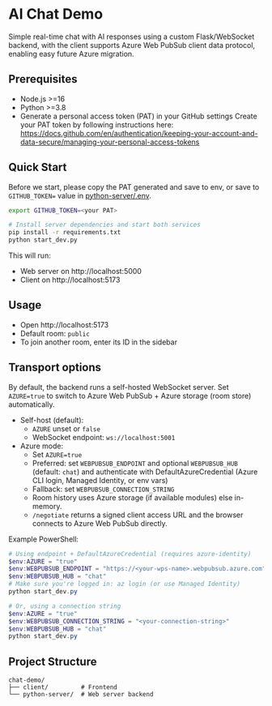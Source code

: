 # AI Chat Demo

Simple real-time chat with AI responses using a custom Flask/WebSocket backend, with the client supports Azure Web PubSub client data protocol, enabling easy future Azure migration.

## Prerequisites
- Node.js >=16
- Python >=3.8
- Generate a personal access token (PAT) in your GitHub settings
  Create your PAT token by following instructions here: https://docs.github.com/en/authentication/keeping-your-account-and-data-secure/managing-your-personal-access-tokens

## Quick Start
Before we start, please copy the PAT generated and save to env, or save to `GITHUB_TOKEN=` value in [python-server/.env](./python-server/.env).
```bash
export GITHUB_TOKEN=<your PAT>
```
```bash
# Install server dependencies and start both services
pip install -r requirements.txt
python start_dev.py
```
This will run:
- Web server on http://localhost:5000
- Client on http://localhost:5173

## Usage
- Open http://localhost:5173
- Default room: `public`
- To join another room, enter its ID in the sidebar

## Transport options
By default, the backend runs a self-hosted WebSocket server. Set `AZURE=true` to switch to Azure Web PubSub + Azure storage (room store) automatically.

- Self-host (default):
  - `AZURE` unset or `false`
  - WebSocket endpoint: `ws://localhost:5001`
- Azure mode:
  - Set `AZURE=true`
  - Preferred: set `WEBPUBSUB_ENDPOINT` and optional `WEBPUBSUB_HUB` (default: `chat`) and authenticate with DefaultAzureCredential (Azure CLI login, Managed Identity, or env vars)
  - Fallback: set `WEBPUBSUB_CONNECTION_STRING`
  - Room history uses Azure storage (if available modules) else in-memory.
  - `/negotiate` returns a signed client access URL and the browser connects to Azure Web PubSub directly.

Example PowerShell:

```powershell
# Using endpoint + DefaultAzureCredential (requires azure-identity)
$env:AZURE = "true"
$env:WEBPUBSUB_ENDPOINT = "https://<your-wps-name>.webpubsub.azure.com"
$env:WEBPUBSUB_HUB = "chat"
# Make sure you're logged in: az login (or use Managed Identity)
python start_dev.py

# Or, using a connection string
$env:AZURE = "true"
$env:WEBPUBSUB_CONNECTION_STRING = "<your-connection-string>"
$env:WEBPUBSUB_HUB = "chat"
python start_dev.py
```

## Project Structure
```
chat-demo/
├── client/         # Frontend
└── python-server/  # Web server backend
```
